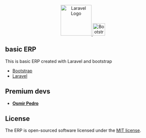 <p align="center">
    <a href="https://laravel.com" target="_blank">
        <img src="https://raw.githubusercontent.com/laravel/art/master/logo-lockup/5%20SVG/2%20CMYK/1%20Full%20Color/laravel-logolockup-cmyk-red.svg" width="100" alt="Laravel Logo">
    </a>
    <a href="https://getbootstrap.com" target="_blank">
        <img src="https://logo.svgcdn.com/d/bootstrap-original-wordmark-8x.png" width="40" height="40" alt="Bootstrap Logo">
    </a> 
</p>




## basic ERP
This is basic ERP created with Laravel and bootstrap 

- [Bootstrap](https://getbootstrap.com)
- [Laravel](https://laravel.com)

## Premium devs

- **[Osmir Pedro](https://www.linkedin.com/in/osmir-pedro-89139b14b/)**

## License

The ERP is open-sourced software licensed under the [MIT license](https://opensource.org/licenses/MIT).
